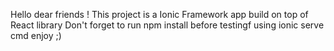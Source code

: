 Hello dear friends !
This project is a Ionic Framework app build on top of React library
Don't forget to run npm install before testingf using ionic serve cmd
enjoy ;)